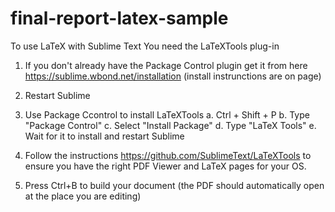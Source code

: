 final-report-latex-sample
=========================

To use LaTeX with Sublime Text
You need the LaTeXTools plug-in

1. If you don't already have the Package Control plugin get it from here https://sublime.wbond.net/installation (install instrunctions are on page)
2. Restart Sublime

3. Use Package Ccontrol to install LaTeXTools
  a. Ctrl + Shift + P
  b. Type "Package Control"
  c. Select "Install Package"
  d. Type "LaTeX Tools"
  e. Wait for it to install and restart Sublime


4. Follow the instructions https://github.com/SublimeText/LaTeXTools to ensure you have the right PDF Viewer and LaTeX pages for your OS.

5. Press Ctrl+B to build your document (the PDF should automatically open at the place you are editing)